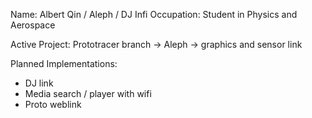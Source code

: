 Name: Albert Qin / Aleph / DJ Infi
Occupation: Student in Physics and Aerospace

Active Project: Prototracer branch -> Aleph -> graphics and sensor link

Planned Implementations: 
- DJ link
- Media search / player with wifi
- Proto weblink
